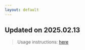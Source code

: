 ```yaml
---
layout: default
---
```


## Updated on 2025.02.13
> Usage instructions: [here](./docs/README.md#usage)
